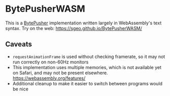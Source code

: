 # BytePusherWASM
This is a [BytePusher](https://esolangs.org/wiki/BytePusher) implementation written largely in WebAssembly's text syntax.
Try on the web: https://sgeo.github.io/BytePusherWASM/
## Caveats
* `requestAnimationFrame` is used without checking framerate, so it may not run correctly on non-60Hz monitors
* This implementation uses multiple memories, which is not available yet on Safari, and may not be present elsewhere. https://webassembly.org/features/
* Additional cleanup to make it easier to switch between programs would be nice
